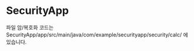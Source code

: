 # SecurityApp
파일 암/복호화 코드는 SecurityApp/app/src/main/java/com/example/securityapp/security/calc/ 에 있습니다.
